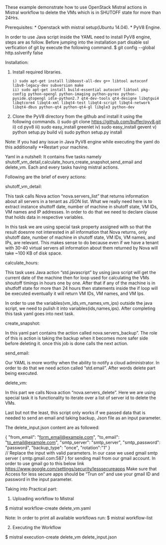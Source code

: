 These example demonstrate how to use OpenStack Mistral actions in Mistral workflow to delete the VMs which is in SHUTOFF state for more than 24Hrs.

Prerequisites:
        * Openstack with mistral setup(Ubuntu 14.04).
        * PyV8 Engine.

In order to use Java script inside the YAML need to install PyV8 engine, steps are as follow.
Before jumping into the installation part disable ssl verfication of git by execute the following command.
   $ git config --global http.sslverify false

Installation: 

1. Install required libraries.

       i) sudo apt-get install libboost-all-dev g++ libtool autoconf libv8-legacy-dev subversion make
       ii) sudo apt-get install build-essential autoconf libtool pkg-config python-opengl python-imaging python-pyrex python-pyside.qtopengl idle-python2.7 qt4-dev-tools qt4-designe libqtgui4 libqtcore4 libqt4-xml libqt4-test libqt4-script libqt4-network libqt4-dbus python-qt4 python-qt4-gl libgle3 python-dev

2. Clone the PyV8 directory from the github and install it using the following commands.
       i) sudo git clone https://github.com/buffer/pyv8.git
      ii) cd pyv8
     iii) sudo easy_install greenlet
      iv) sudo easy_install gevent
       v) python setup.py build
      vi) sudo python setup.py install

 Note: If you had any issue in Java PyV8 engine while executing the yaml do this additionally **Restart your machine. 

Yaml in a nutshell: 
It contains five tasks namely shutoff_vm_detail,calculate_hours,create_snapshot,send_email and delete_vm. Each and every tasks having mistral actions. 

Following are the brief of every actions:

shutoff_vm_detail:

  This task calls Nova action “nova.servers_list” that returns information about all servers in a tenant as JSON list. What we really need here is to extract instance shuttoff date, number of machine in shutoff state, VM IDs, VM names and IP addresses. In order to do that we need to declare clause that holds data in respective variables.
  
  In this task we are using special task property assigned with so that the result doesnre not interested in all information that Nova returns, only shutoff date, number of machine in shutoff state, VM IDs, VM names, and IPs,  are relevant. This makes sense to do because even if we have a tenant with 30-40 virtual servers all information about them returned by Nova will take ~100 KB of disk space. 

calculate_hours:

  This task uses Java action “std.javascript” by using java script will get the current date of the machine then for loop used for calculating the VMs shoutoff timings in hours one by one. After that if any of the machine is in shutfoff state for more than 24 hours then statements inside the if loop will be executed eventually it will return VM IDs, VM names, and VM Ips.

  In order to use the variables(vm_ids,vm_names,vm_ips) outside the java script, we need to pulish it into variables(ids,names,ips). After completing this task yaml goes into next task.

create_snapshot: 

  In this yaml part contains the action called nova.servers_backup”. The role of this is action is taking the backup when it becomes more safer side before deleting it. once this job is done calls the next action.

send_email: 
  
  Our YAML is more worthy when the ability to notify a cloud administrator. In order to do that we need action called “std.email”. After words delete part being executed.

delete_vm:
  
  In this part we calls Nova action “nova.servers_delete”. Here we are using special task it is functionality to iterate over a list of server id to delete the VMs.

Last but not the least, this script only works if we passed data that is needed to send an email and taking backup, Json file as an input parameter.

The delete_input.json content are as followed:

{
       "from_email": "form_email@example.com",
       "to_email": "to_email@example.com",
       "smtp_server": "smtp_server",
       "smtp_password": "password",
       "backup_type": "once",
       "rotation":"1"
}         
// Replace the input with valid parameters. In our case we used gmail smtp server  ( smtp.gmail.com:587 ) for sending mail from our gmail account. In order to use gmail go to this below link 
       https://www.google.com/settings/security/lesssecureapps
Make sure that Access for less secure apps should be “Trun on” and use your gmail ID and password in the input parameter.


Taking into Practical part: 

1. Uploading workflow to Mistral

$ mistral workflow-create delete_vm.yaml

Note: In order to print all available workflows run: 
$ mistral workflow-list

2. Executing the Workflow

$ mistral execution-create delete_vm delete_input.json

